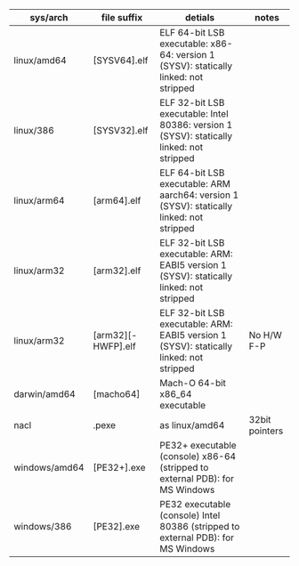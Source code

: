 |     sys/arch          |            file suffix       |           detials                                                                                |    notes            |
|---------------|--------------------|-------------------------------------------------------------------------------------------|----------------|
| linux/amd64   | [SYSV64].elf       | ELF 64-bit LSB executable: x86-64: version 1 (SYSV): statically linked: not stripped      |                |
| linux/386     | [SYSV32].elf       | ELF 32-bit LSB executable: Intel 80386: version 1 (SYSV): statically linked: not stripped |                |
| linux/arm64   | [arm64].elf        | ELF 64-bit LSB executable: ARM aarch64: version 1 (SYSV): statically linked: not stripped |                |
| linux/arm32   | [arm32].elf        | ELF 32-bit LSB executable: ARM: EABI5 version 1 (SYSV): statically linked: not stripped   |                |
| linux/arm32   | [arm32][-HWFP].elf | ELF 32-bit LSB executable: ARM: EABI5 version 1 (SYSV): statically linked: not stripped   | No H/W F-P     |
| darwin/amd64  | [macho64]          | Mach-O 64-bit x86_64 executable                                                           |                |
| nacl          | .pexe              | as linux/amd64                                                                            | 32bit pointers |
| windows/amd64 | [PE32+].exe        | PE32+ executable (console) x86-64 (stripped to external PDB): for MS Windows              |                |
| windows/386   | [PE32].exe         | PE32 executable (console) Intel 80386 (stripped to external PDB): for MS Windows          |                |

